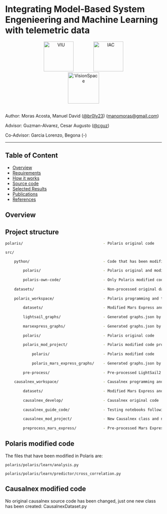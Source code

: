 # Integrating Model-Based System Engenieering and Machine Learning with telemetric data

<div align=center>
  <a href="https://www.universidadviu.com/es/"><img src="https://user-images.githubusercontent.com/15159632/155946766-9bf49086-a07f-473c-a703-65c1cc739c9c.png" alt="VIU" title="VIU" hspace="30" height="96px" /></a>
  <a href="https://iac.es/"><img src="https://user-images.githubusercontent.com/15159632/155946637-70e34166-80c8-407b-a719-c5d1ad421118.png" alt="IAC" title="IAC" hspace="30" height="96px" /></a>
<center><a href="http://visionspace.com/"><img src="https://user-images.githubusercontent.com/15159632/117484138-f7920900-af66-11eb-8def-6e9880860c4a.png" alt="VisionSpace" title="VisionSpace" height="100px" /></a></center>

</div>

<br/>

Author: Moras Acosta, Manuel David ([@br0ly23](https://github.com/br0ly23)) (manomoras@gmail.com)

Advisor: Guzman-Alvarez, Cesar Augusto ([@cguz](https://github.com/cguz)) 

Co-Advisor: Garcia Lorenzo, Begona (-) 

---

## Table of Content

- [Overview](#overview)
- [Requirements](#requirements)
- [How it works](#how-it-works)
- [Source code](#source-code)
- [Selected Results](#selected-results)
- [Publications](#publications)
- [References](#references)

## Overview




## Project structure

``` BASH
polaris/                   					- Polaris original code

src/

	python/                					- Code that has been modified from the original source
	
		polaris/           					- Polaris original and modified code
		
		polaris-own-code/  					- Only Polaris modified code
		
	datasets/              					- Non-processed original datasets of LightSail2 and Mars Express
	
	polaris_workspace/     					- Polaris programming and testing space
	
		datasets/          					- Modified Mars Express and LightSail2 preprocessed datasets
		
		lightsail_graphs/  					- Generated graphs.json by Polaris for LightSail2 datasets
		
		marsexpress_graphs/ 				- Generated graphs.json by Polaris for Mars Express datasets
		
		polaris/            				- Polaris original code
		
		polaris_mod_project/				- Polaris modified code programming and testing
		
			polaris/                    	- Polaris modified code
			
			polaris_mars_express_graphs/	- Generated graphs.json by Polaris for Mars Express datasets using Polaris modified code
			
		pre-process/           				- Pre-processed LightSail2 and Mars Express datasets
		
	causalnex_workspace/     				- Causalnex programming and testing space
	
		datasets/          					- Modified Mars Express and LightSail2 preprocessed datasets
		
		causalnex_develop/  				- Causalnex original code
		
		causalnex_guide_code/ 				- Testing notebooks following Causalnex beginner\'s guide
		
		causalnex_mod_project/            	- New Causalnex class and notebooks to work with it.	
		
		preprocess_mars_express/           	- Pre-processed Mars Express dataset

```

## Polaris modified code

The files that have been modified in Polaris are:

	polaris/polaris/learn/analysis.py
	
	polaris/polaris/learn/predictor/cross_correlation.py
	

## Causalnex modified code

No original causalnex source code has been changed, just one new class has been created: CausalnexDataset.py




